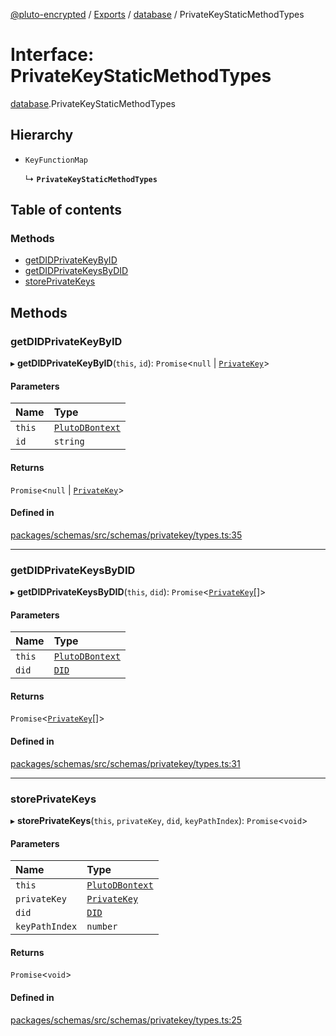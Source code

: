 [@pluto-encrypted](../README.md) / [Exports](../modules.md) / [database](../modules/database-1.md) / PrivateKeyStaticMethodTypes

# Interface: PrivateKeyStaticMethodTypes

[database](../modules/database-1.md).PrivateKeyStaticMethodTypes

## Hierarchy

- `KeyFunctionMap`

  ↳ **`PrivateKeyStaticMethodTypes`**

## Table of contents

### Methods

- [getDIDPrivateKeyByID](database-1.PrivateKeyStaticMethodTypes.md#getdidprivatekeybyid)
- [getDIDPrivateKeysByDID](database-1.PrivateKeyStaticMethodTypes.md#getdidprivatekeysbydid)
- [storePrivateKeys](database-1.PrivateKeyStaticMethodTypes.md#storeprivatekeys)

## Methods

### getDIDPrivateKeyByID

▸ **getDIDPrivateKeyByID**(`this`, `id`): `Promise`\<``null`` \| [`PrivateKey`](../classes/database-1.WALLET_SDK_DOMAIN.PrivateKey.md)\>

#### Parameters

| Name | Type |
| :------ | :------ |
| `this` | [`PlutoDBontext`](../modules/database-1.md#plutodbontext) |
| `id` | `string` |

#### Returns

`Promise`\<``null`` \| [`PrivateKey`](../classes/database-1.WALLET_SDK_DOMAIN.PrivateKey.md)\>

#### Defined in

[packages/schemas/src/schemas/privatekey/types.ts:35](https://github.com/atala-community-projects/pluto-encrypted/blob/b730e61/packages/schemas/src/schemas/privatekey/types.ts#L35)

___

### getDIDPrivateKeysByDID

▸ **getDIDPrivateKeysByDID**(`this`, `did`): `Promise`\<[`PrivateKey`](../classes/database-1.WALLET_SDK_DOMAIN.PrivateKey.md)[]\>

#### Parameters

| Name | Type |
| :------ | :------ |
| `this` | [`PlutoDBontext`](../modules/database-1.md#plutodbontext) |
| `did` | [`DID`](../classes/database-1.WALLET_SDK_DOMAIN.DID.md) |

#### Returns

`Promise`\<[`PrivateKey`](../classes/database-1.WALLET_SDK_DOMAIN.PrivateKey.md)[]\>

#### Defined in

[packages/schemas/src/schemas/privatekey/types.ts:31](https://github.com/atala-community-projects/pluto-encrypted/blob/b730e61/packages/schemas/src/schemas/privatekey/types.ts#L31)

___

### storePrivateKeys

▸ **storePrivateKeys**(`this`, `privateKey`, `did`, `keyPathIndex`): `Promise`\<`void`\>

#### Parameters

| Name | Type |
| :------ | :------ |
| `this` | [`PlutoDBontext`](../modules/database-1.md#plutodbontext) |
| `privateKey` | [`PrivateKey`](../classes/database-1.WALLET_SDK_DOMAIN.PrivateKey.md) |
| `did` | [`DID`](../classes/database-1.WALLET_SDK_DOMAIN.DID.md) |
| `keyPathIndex` | `number` |

#### Returns

`Promise`\<`void`\>

#### Defined in

[packages/schemas/src/schemas/privatekey/types.ts:25](https://github.com/atala-community-projects/pluto-encrypted/blob/b730e61/packages/schemas/src/schemas/privatekey/types.ts#L25)
